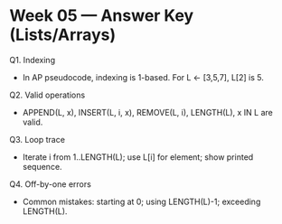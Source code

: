 # Week 05 — Answer Key (Lists/Arrays)

Q1. Indexing
- In AP pseudocode, indexing is 1-based. For L ← [3,5,7], L[2] is 5.

Q2. Valid operations
- APPEND(L, x), INSERT(L, i, x), REMOVE(L, i), LENGTH(L), x IN L are valid.

Q3. Loop trace
- Iterate i from 1..LENGTH(L); use L[i] for element; show printed sequence.

Q4. Off-by-one errors
- Common mistakes: starting at 0; using LENGTH(L)-1; exceeding LENGTH(L).
